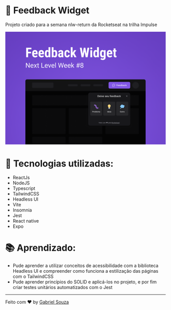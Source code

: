 # 🚀 Feedback Widget 

Projeto criado para a semana nlw-return da Rocketseat na trilha Impulse

<p align="center">
    <img alt="Capa Widget" src="./web/src/assets/Capa.png"/>
</p>

# 🔧 Tecnologias utilizadas:

- ReactJs
- NodeJS
- Typescript
- TailwindCSS
- Headless UI
- Vite
- Insomnia
- Jest
- React native
- Expo

# 📚 Aprendizado:

- Pude aprender a utilizar conceitos de acessibilidade com a biblioteca Headless UI e compreender como funciona a estilização das páginas com o TailwindCSS
- Pude aprender princípios do SOLID e aplicá-los no projeto, e por fim criar testes unitários automatizados com o Jest

---
Feito com ♥ by [Gabriel Souza](https://www.linkedin.com/in/gabriel-souza-98a471208/)

